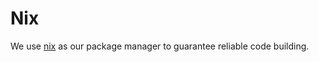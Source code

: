 # Nix

We use [nix](https://nixos.org/) as our package manager to guarantee reliable code building.
